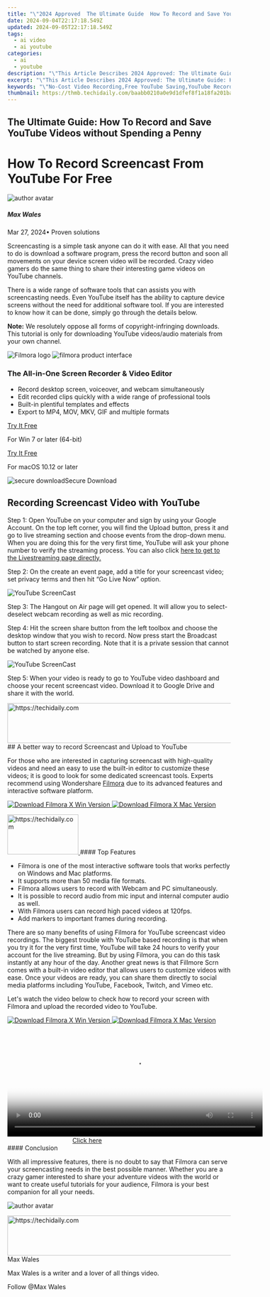 ```yaml
---
title: "\"2024 Approved  The Ultimate Guide  How To Record and Save YouTube Videos without Spending a Penny\""
date: 2024-09-04T22:17:18.549Z
updated: 2024-09-05T22:17:18.549Z
tags:
  - ai video
  - ai youtube
categories:
  - ai
  - youtube
description: "\"This Article Describes 2024 Approved: The Ultimate Guide: How To Record and Save YouTube Videos without Spending a Penny\""
excerpt: "\"This Article Describes 2024 Approved: The Ultimate Guide: How To Record and Save YouTube Videos without Spending a Penny\""
keywords: "\"No-Cost Video Recording,Free YouTube Saving,YouTube Recording Tips,Costless Video Capture,Pocket-Friendly Video Save,Record Videos Cheaply,Free Video Backup Guide\""
thumbnail: https://thmb.techidaily.com/baabb0210a0e9d1dfef8f1a18fa201bad1a8f950b33fad191c1a3f8c1897f172.jpg
---
```


## The Ultimate Guide: How To Record and Save YouTube Videos without Spending a Penny

# How To Record Screencast From YouTube For Free

![author avatar](https://images.wondershare.com/filmora/article-images/max-wales-author.jpg)

##### Max Wales

 Mar 27, 2024• Proven solutions

Screencasting is a simple task anyone can do it with ease. All that you need to do is download a software program, press the record button and soon all movements on your device screen video will be recorded. Crazy video gamers do the same thing to share their interesting game videos on YouTube channels.

There is a wide range of software tools that can assists you with screencasting needs. Even YouTube itself has the ability to capture device screens without the need for additional software tool. If you are interested to know how it can be done, simply go through the details below.

**Note:** We resolutely oppose all forms of copyright-infringing downloads. This tutorial is only for downloading YouTube videos/audio materials from your own channel.

![Filmora logo](https://images.wondershare.com/filmora/logo_icon/wondershare-filmora-logo-horizontal.png) ![filmora product interface](https://images.wondershare.com/filmora/images/common/filmora-product-banner.png)

### The All-in-One Screen Recorder & Video Editor

* Record desktop screen, voiceover, and webcam simultaneously
* Edit recorded clips quickly with a wide range of professional tools
* Built-in plentiful templates and effects
* Export to MP4, MOV, MKV, GIF and multiple formats

[Try It Free](https://tools.techidaily.com/wondershare/filmora/download/)

For Win 7 or later (64-bit)

[Try It Free](https://tools.techidaily.com/wondershare/filmora/download/)

For macOS 10.12 or later

![secure download](https://static.wondershare.com/images-filmora/images/common/securety.svg)Secure Download

## Recording Screencast Video with YouTube

Step 1: Open YouTube on your computer and sign by using your Google Account. On the top left corner, you will find the Upload button, press it and go to live streaming section and choose events from the drop-down menu. When you are doing this for the very first time, YouTube will ask your phone number to verify the streaming process. You can also click [here to get to the Livestreaming page directly.](https://www.youtube.com/live%5Fdashboard)

Step 2: On the create an event page, add a title for your screencast video; set privacy terms and then hit “Go Live Now” option.

![YouTube ScreenCast ](https://images.wondershare.com/filmora/article-images/youtube-screencast-events.jpg)

Step 3: The Hangout on Air page will get opened. It will allow you to select-deselect webcam recording as well as mic recording.

Step 4: Hit the screen share button from the left toolbox and choose the desktop window that you wish to record. Now press start the Broadcast button to start screen recording. Note that it is a private session that cannot be watched by anyone else.

![YouTube ScreenCast ](https://images.wondershare.com/filmora/article-images/youtube-screencast-hangouts.jpg)

Step 5: When your video is ready to go to YouTube video dashboard and choose your recent screencast video. Download it to Google Drive and share it with the world.

<!-- affiliate ads begin -->
<a href="https://appsumo.8odi.net/c/5597632/2049383/7443" target="_top" id="2049383">
  <img src="//a.impactradius-go.com/display-ad/7443-2049383" border="0" alt="https://techidaily.com" width="728" height="90"/>
</a>
<img height="0" width="0" src="https://appsumo.8odi.net/i/5597632/2049383/7443" style="position:absolute;visibility:hidden;" border="0" />
<!-- affiliate ads end -->
## A better way to record Screencast and Upload to YouTube

For those who are interested in capturing screencast with high-quality videos and need an easy to use the built-in editor to customize these videos; it is good to look for some dedicated screencast tools. Experts recommend using Wondershare [Filmora](https://tools.techidaily.com/wondershare/filmora/download/) due to its advanced features and interactive software platform.

[![Download Filmora X Win Version](https://images.wondershare.com/filmora/guide/download-btn-win.jpg) ](https://tools.techidaily.com/wondershare/filmora/download/) [![Download Filmora X Mac Version](https://images.wondershare.com/filmora/guide/download-btn-mac.jpg) ](https://tools.techidaily.com/wondershare/filmora/download/)

<!-- affiliate ads begin -->
<a href="https://malaysia-healthcare-travel-council.pxf.io/c/5597632/1576477/17382" target="_top" id="1576477">
  <img src="//a.impactradius-go.com/display-ad/17382-1576477" border="0" alt="https://techidaily.com" width="160" height="90"/>
</a>
<img height="0" width="0" src="https://malaysia-healthcare-travel-council.pxf.io/i/5597632/1576477/17382" style="position:absolute;visibility:hidden;" border="0" />
<!-- affiliate ads end -->
#### Top Features

* Filmora is one of the most interactive software tools that works perfectly on Windows and Mac platforms.
* It supports more than 50 media file formats.
* Filmora allows users to record with Webcam and PC simultaneously.
* It is possible to record audio from mic input and internal computer audio as well.
* With Filmora users can record high paced videos at 120fps.
* Add markers to important frames during recording.

There are so many benefits of using Filmora for YouTube screencast video recordings. The biggest trouble with YouTube based recording is that when you try it for the very first time, YouTube will take 24 hours to verify your account for the live streaming. But by using Filmora, you can do this task instantly at any hour of the day. Another great news is that Fillmore Scrn comes with a built-in video editor that allows users to customize videos with ease. Once your videos are ready, you can share them directly to social media platforms including YouTube, Facebook, Twitch, and Vimeo etc.

Let's watch the video below to check how to record your screen with Filmora and upload the recorded video to YouTube.

[![Download Filmora X Win Version](https://images.wondershare.com/filmora/guide/download-btn-win.jpg) ](https://tools.techidaily.com/wondershare/filmora/download/) [![Download Filmora X Mac Version](https://images.wondershare.com/filmora/guide/download-btn-mac.jpg) ](https://tools.techidaily.com/wondershare/filmora/download/)

<!-- affiliate ads begin -->
<span id="1982461">
					<video width="576" height="240" style="cursor:pointer"
           poster="//a.impactradius-go.com/display-clicktoplayimage/1982461.png"
           onclick="if(!this.playClicked){this.play();this.setAttribute('controls',true);this.playClicked=true;}">
	   <source src="//a.impactradius-go.com/display-ad/22993-1982461">
	   <img src="//a.impactradius-go.com/display-clicktoplayimage/1982461.png" style="border: none; height: 100%; width: 100%; object-fit: contain">
	</video>
	<div style="width:360px;text-align:center"><a href="javascript:window.open(decodeURIComponent('https%3A%2F%2Fhomestyler.sjv.io%2Fc%2F5597632%2F1982461%2F22993'), '_blank');void(0);">Click here</a></div>
</span>
<img height="0" width="0" src="https://imp.pxf.io/i/5597632/1982461/22993" style="position:absolute;visibility:hidden;" border="0" />
<!-- affiliate ads end -->
#### Conclusion

With all impressive features, there is no doubt to say that Filmora can serve your screencasting needs in the best possible manner. Whether you are a crazy gamer interested to share your adventure videos with the world or want to create useful tutorials for your audience, Filmora is your best companion for all your needs.

![author avatar](https://images.wondershare.com/filmora/article-images/max-wales-author.jpg)

<!-- affiliate ads begin -->
<a href="https://aligracehair.sjv.io/c/5597632/1896560/19272" target="_top" id="1896560">
  <img src="//a.impactradius-go.com/display-ad/19272-1896560" border="0" alt="https://techidaily.com" width="728" height="90"/>
</a>
<img height="0" width="0" src="https://aligracehair.sjv.io/i/5597632/1896560/19272" style="position:absolute;visibility:hidden;" border="0" />
<!-- affiliate ads end -->
Max Wales

Max Wales is a writer and a lover of all things video.

Follow @Max Wales


<ins class="adsbygoogle"
     style="display:block"
     data-ad-format="autorelaxed"
     data-ad-client="ca-pub-7571918770474297"
     data-ad-slot="1223367746"></ins>



<ins class="adsbygoogle"
     style="display:block"
     data-ad-client="ca-pub-7571918770474297"
     data-ad-slot="8358498916"
     data-ad-format="auto"
     data-full-width-responsive="true"></ins>


